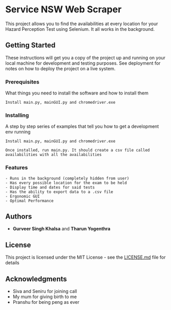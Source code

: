 # Service NSW Web Scraper

This project allows you to find the availabilities at every location for your Hazard Perception Test using Selenium. It all works in the background.

## Getting Started

These instructions will get you a copy of the project up and running on your local machine for development and testing purposes. See deployment for notes on how to deploy the project on a live system.

### Prerequisites

What things you need to install the software and how to install them

```
Install main.py, mainGUI.py and chromedriver.exe
```

### Installing

A step by step series of examples that tell you how to get a development env running


```
Install main.py, mainGUI.py and chromedriver.exe
```

```
Once installed, run main.py. It should create a csv file called availabilities with all the availabilities
```

### Features

```
- Runs in the background (completely hidden from user)
- Has every possible location for the exam to be held
- Display time and dates for said tests
- Has the ability to export data to a .csv file
- Ergonomic GUI
- Optimal Performance
```


## Authors

* **Gurveer Singh Khalsa** and **Tharun Yogenthra**
 

## License

This project is licensed under the MIT License - see the [LICENSE.md](LICENSE.md) file for details

## Acknowledgments

* Siva and Seniru for joining call
* My mum for giving birth to me
* Pranshu for being peng as ever
